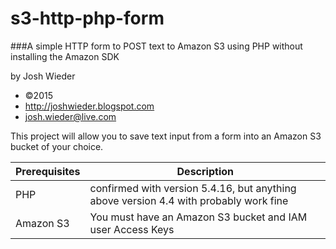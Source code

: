 # s3-http-php-form
###A simple HTTP form to POST text to Amazon S3 using PHP without installing the Amazon SDK

by Josh Wieder 

* ©2015
* http://joshwieder.blogspot.com
* josh.wieder@live.com

This project will allow you to save text input from a form into an Amazon S3 bucket of your choice. 

| **Prerequisites** | **Description**          |
| ------------- | ----------- |
| PHP | confirmed with version 5.4.16, but anything above version 4.4 with probably work fine |
| Amazon S3 | You must have an Amazon S3 bucket and IAM user Access Keys |

